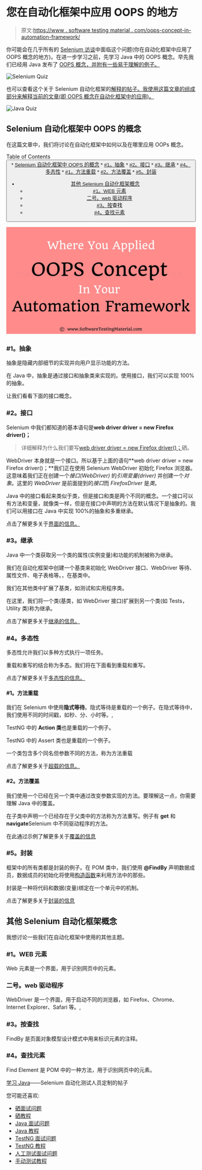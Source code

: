 # 您在自动化框架中应用 OOPS 的地方

> 原文:[https://www . software testing material . com/oops-concept-in-automation-framework/](https://www.softwaretestingmaterial.com/oops-concept-in-automation-framework/)

你可能会在几乎所有的 [Selenium 访谈](https://www.softwaretestingmaterial.com/selenium-interview-questions/)中面临这个问题(你在自动化框架中应用了 OOPS 概念的地方)。在进一步学习之前，先学习 Java 中的 OOPS 概念。早先我们已经用 Java 发布了 [OOPS 概念，并附有一些易于理解的例子。](https://www.softwaretestingmaterial.com/oops-concept-in-java/)

![Selenium Quiz](img/88a945cc9a3680018fa7721831c88ae1.png)

也可以查看这个关于 Selenium 自动化框架的[解释的帖子。我使用这篇文章的组成部分来解释当前的文章(即 OOPS 概念在自动化框架中的应用)。](https://www.softwaretestingmaterial.com/explain-test-automation-framework/)

![Java Quiz](img/88a945cc9a3680018fa7721831c88ae1.png)

## **Selenium 自动化框架中 OOPS 的概念**

在这篇文章中，我们将讨论在自动化框架中如何以及在哪里应用 OOPs 概念。

Table of Contents <button class="kb-table-of-contents-icon-trigger kb-table-of-contents-toggle" aria-expanded="true" aria-label="Collapse Table of Contents">*   [Selenium 自动化框架中 OOPS 的概念](#concepts-of-oops-in-selenium-automation-framework)
    *   [#1。抽象](#ABSTRACTION)
    *   [#2。接口](#INTERFACE)
    *   [#3。继承](#INHERITANCE)
    *   [#4。多态性](#POLYMORPHISM)
        *   [#1。方法重载](#METHOD-OVERLOADING)
        *   [#2。方法覆盖](#METHOD-OVERRIDING)
    *   [#5。封装](#ENCAPSULATION)
*   [其他 Selenium 自动化框架概念](#other-selenium-automation-framework-concepts)
    *   [#1。WEB 元素](#1-web-element)
    *   [二号。web 驱动程序](#2-webdriver)
    *   [#3。按](#3-find-by)查找
    *   [#4。查找元素](#4-find-element)</button> 

![OOPS in Automation Framework](img/f6fb6f1c8672e55d053d261d435c31fc.png)

### **#1。抽象**

抽象是隐藏内部细节的实现并向用户显示功能的方法。

在 Java 中，抽象是通过接口和抽象类来实现的。使用接口，我们可以实现 100%的抽象。

让我们看看下面的接口概念。

### **#2。接口**

Selenium 中我们都知道的基本语句是**web driver driver = new Firefox driver()；**

> 详细解释为什么我们要写[web driver driver = new Firefox driver()；](https://www.softwaretestingmaterial.com/webdriver-driver-new-firefoxdriver/)硒。

WebDriver 本身就是一个接口。所以基于上面的语句**web driver driver = new Firefox driver()；**我们正在使用 Selenium WebDriver 初始化 Firefox 浏览器。这意味着我们正在创建一个*接口(WebDriver)* 的*引用变量(driver)* 并创建一个*对象*。这里的 *WebDriver* 是前面提到的*接口*而 *FirefoxDriver* 是*类*。

Java 中的接口看起来类似于类，但是接口和类是两个不同的概念。一个接口可以有方法和变量，就像类一样，但是在接口中声明的方法在默认情况下是抽象的。我们可以用接口在 Java 中实现 100%的抽象和多重继承。

点击了解更多关于[界面的信息。](https://www.softwaretestingmaterial.com/interface-in-java/)

### **#3。继承**

Java 中一个类获取另一个类的属性(实例变量)和功能的机制被称为继承。

我们在自动化框架中创建一个基类来初始化 WebDriver 接口、WebDriver 等待、属性文件、电子表格等。，在基类中。

我们在其他类中扩展了基类，如测试和实用程序类。

在这里，我们将一个类(基类，如 WebDriver 接口)扩展到另一个类(如 Tests，Utility 类)称为继承。

点击了解更多关于[继承的信息。](https://www.softwaretestingmaterial.com/inheritance-in-java/)

### **#4。多态性**

多态性允许我们以多种方式执行一项任务。

重载和重写的结合称为多态。我们将在下面看到重载和重写。

点击了解更多关于[多态性的信息。](https://www.softwaretestingmaterial.com/polymorphism-in-java/)

#### **#1。方法重载**

我们在 Selenium 中使用**隐式等待**。隐式等待是重载的一个例子。在隐式等待中，我们使用不同的时间戳，如秒、分、小时等。,

TestNG 中的 **Action 类**也是重载的一个例子。

TestNG 中的 Assert 类也是重载的一个例子。

一个类包含多个同名但参数不同的方法，称为方法重载

点击了解更多关于[超载的信息。](https://www.softwaretestingmaterial.com/method-overloading-in-java/)

#### **#2。方法覆盖**

我们使用一个已经在另一个类中通过改变参数实现的方法。要理解这一点，你需要理解 Java 中的覆盖。

在子类中声明一个已经存在于父类中的方法称为方法重写。例子有 **get** 和**navigate**Selenium 中不同驱动程序的方法。

在此通过示例了解更多关于[覆盖的信息](https://www.softwaretestingmaterial.com/method-overriding-in-java/)

### **#5。封装**

框架中的所有类都是封装的例子。在 POM 类中，我们使用 **@FindBy** 声明数据成员，数据成员的初始化将使用[构造函数](https://www.softwaretestingmaterial.com/java-tutorial/#constructor)来利用方法中的那些。

封装是一种将代码和数据(变量)绑定在一个单元中的机制。

点击了解更多关于[封装的信息](https://www.softwaretestingmaterial.com/encapsulation-in-java/)

## **其他 Selenium 自动化框架概念**

我想讨论一些我们在自动化框架中使用的其他主题。

### **#1。WEB 元素**

Web 元素是一个界面，用于识别网页中的元素。

### **二号。web 驱动程序**

WebDriver 是一个界面，用于启动不同的浏览器，如 Firefox、Chrome、Internet Explorer、Safari 等。,

### **#3。按**查找

FindBy 是页面对象模型设计模式中用来标识元素的注释。

### **#4。查找元素**

Find Element 是 POM 中的一种方法，用于识别网页中的元素。

[学习 Java](https://www.softwaretestingmaterial.com/java-tutorial/)——Selenium 自动化测试人员定制的帖子

您可能还喜欢:

*   [硒面试问题](https://www.softwaretestingmaterial.com/selenium-interview-questions/)
*   [硒教程](https://www.softwaretestingmaterial.com/selenium-tutorial/)
*   [Java 面试问题](https://www.softwaretestingmaterial.com/java-interview-questions/)
*   [Java 教程](https://www.softwaretestingmaterial.com/java-tutorial/)
*   [TestNG 面试问题](https://www.softwaretestingmaterial.com/testng-interview-questions/)
*   [TestNG 教程](https://www.softwaretestingmaterial.com/testng-tutorial/)
*   [人工测试面试问题](https://www.softwaretestingmaterial.com/100-software-testing-interview-questions/)
*   [手动测试教程](https://www.softwaretestingmaterial.com/manual-testing-tutorial/)
